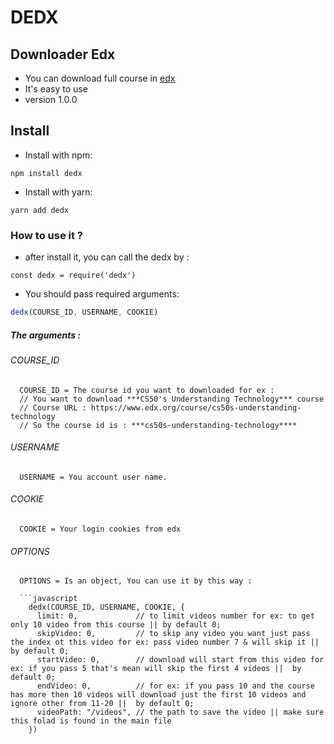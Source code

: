 # DEDX 

## Downloader Edx 

- You can download full course in [edx](https://edx.org)
- It's easy to use
- version 1.0.0


## Install

- Install with npm:
```
npm install dedx
```

- Install with yarn:
```
yarn add dedx
```

### How to use it ?

- after install it, you can call the dedx by : 

`const dedx = require('dedx')`

- You should pass required arguments:
```javascript
dedx(COURSE_ID, USERNAME, COOKIE)
```

##### The arguments :
###### COURSE_ID
```
  COURSE_ID = The course id you want to downloaded for ex : 
  // You want to download ***CS50's Understanding Technology*** course 
  // Course URL : https://www.edx.org/course/cs50s-understanding-technology
  // So the course id is : ***cs50s-understanding-technology****
```

###### USERNAME 
```  
  USERNAME = You account user name.
```

###### COOKIE 
```  
  COOKIE = Your login cookies from edx
```

###### OPTIONS
```
  OPTIONS = Is an object, You can use it by this way :
  
  ```javascript
    dedx(COURSE_ID, USERNAME, COOKIE, {
      limit: 0,             // to limit videos number for ex: to get only 10 video from this course || by default 0; 
      skipVideo: 0,         // to skip any video you want just pass the index ot this video for ex: pass video number 7 & will skip it ||  by default 0; 
      startVideo: 0,        // download will start from this video for ex: if you pass 5 that's mean will skip the first 4 videos ||  by default 0;
      endVideo: 0,          // for ex: if you pass 10 and the course has more then 10 videos will download just the first 10 videos and ignore other from 11-20 ||  by default 0;
      videoPath: "/videos", // the path to save the video || make sure this folad is found in the main file
    })
  ```
```

